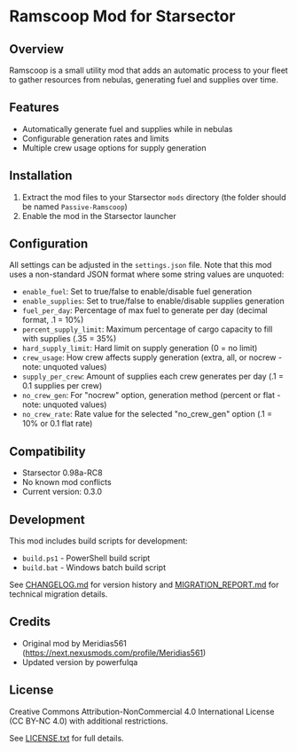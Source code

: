 # Ramscoop Mod for Starsector

## Overview
Ramscoop is a small utility mod that adds an automatic process to your fleet to gather resources from nebulas, generating fuel and supplies over time.

## Features
- Automatically generate fuel and supplies while in nebulas
- Configurable generation rates and limits
- Multiple crew usage options for supply generation

## Installation
1. Extract the mod files to your Starsector `mods` directory (the folder should be named `Passive-Ramscoop`)
2. Enable the mod in the Starsector launcher

## Configuration
All settings can be adjusted in the `settings.json` file. Note that this mod uses a non-standard JSON format where some string values are unquoted:

- `enable_fuel`: Set to true/false to enable/disable fuel generation
- `enable_supplies`: Set to true/false to enable/disable supplies generation
- `fuel_per_day`: Percentage of max fuel to generate per day (decimal format, .1 = 10%)
- `percent_supply_limit`: Maximum percentage of cargo capacity to fill with supplies (.35 = 35%)
- `hard_supply_limit`: Hard limit on supply generation (0 = no limit)
- `crew_usage`: How crew affects supply generation (extra, all, or nocrew - note: unquoted values)
- `supply_per_crew`: Amount of supplies each crew generates per day (.1 = 0.1 supplies per crew)
- `no_crew_gen`: For "nocrew" option, generation method (percent or flat - note: unquoted values)
- `no_crew_rate`: Rate value for the selected "no_crew_gen" option (.1 = 10% or 0.1 flat rate)

## Compatibility
- Starsector 0.98a-RC8
- No known mod conflicts
- Current version: 0.3.0

## Development
This mod includes build scripts for development:
- `build.ps1` - PowerShell build script
- `build.bat` - Windows batch build script

See [CHANGELOG.md](CHANGELOG.md) for version history and [MIGRATION_REPORT.md](MIGRATION_REPORT.md) for technical migration details.

## Credits
- Original mod by Meridias561 (https://next.nexusmods.com/profile/Meridias561)
- Updated version by powerfulqa

## License
Creative Commons Attribution-NonCommercial 4.0 International License (CC BY-NC 4.0) with additional restrictions.

See [LICENSE.txt](LICENSE.txt) for full details.
